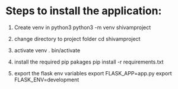 # Steps to install the application:
1. Create venv in python3
   python3 -m venv shivamproject

2. change directory to project folder
   cd shivamproject

3. activate venv
   . bin/activate

4. install the required pip pakages
   pip install -r requirements.txt

5. export the flask env variables
   export FLASK_APP=app.py
   export FLASK_ENV=development
